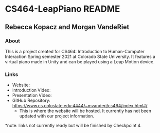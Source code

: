 # CS464-LeapPiano README

## Rebecca Kopacz and Morgan VandeRiet

### About
This is a project created for CS464: Introduction to Human-Computer Interaction Spring semester 2021 at Colorado State University. It features a virtual piano made in Unity and can be played using a Leap Motion device.

### Links
* Website:
* Introduction Video:
* Presentation Video:
* GitHub Repository: https://www.cs.colostate.edu:4444/~mvanderi/cs464/index.html#/
    * This is where the website will be hosted. It currently has not been updated with our project information.

\*note: links not currently ready but will be finished by Checkpoint 4.
